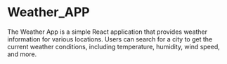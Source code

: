 # Weather_APP
The Weather App is a simple React application that provides weather information for various locations. Users can search for a city to get the current weather conditions, including temperature, humidity, wind speed, and more.
